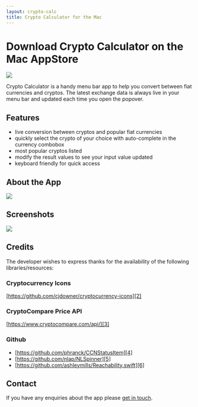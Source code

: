 ```yaml
---
layout: crypto-calc
title: Crypto Calculator for the Mac
---
```

# Download Crypto Calculator on the Mac AppStore
[![][image-1]][1] 

Crypto Calculator is a handy menu bar app to help you convert between fiat currencies and cryptos.  The latest exchange data is always live in your menu bar and updated each time you open the popover.

## Features
- live conversion between cryptos and popular fiat currencies
- quickly select the crypto of your choice with auto-complete in the currency combobox
- most popular cryptos listed
- modify the result values to see your input value updated
- keyboard friendly for quick access

## About the App
![][image-2]

## Screenshots
![][image-3]

## Credits
The developer wishes to express thanks for the availability of the following libraries/resources:

### Cryptocurrency Icons
[https://github.com/cjdowner/cryptocurrency-icons][2]

### CryptoCompare Price API
[https://www.cryptocompare.com/api/][3]

### Github
- [https://github.com/phranck/CCNStatusItem][4]
- [https://github.com/nlap/NLSpinner][5]
- [https://github.com/ashleymills/Reachability.swift][6]




## Contact
If you have any enquiries about the app please [get in touch][7].

[1]:	https://itunes.apple.com/ca/app/crypto-calculator/id1345035239?mt=12
[2]:	https://github.com/cjdowner/cryptocurrency-icons
[3]:	https://www.cryptocompare.com/api/
[4]:	https://github.com/phranck/CCNStatusItem
[5]:	https://github.com/nlap/NLSpinner
[6]:	https://github.com/ashleymills/Reachability.swift
[7]:	mailto:support@seagullsystems.com

[image-1]:	images/Download_on_the_Mac_App_Store_Badge_US-UK_165x40.svg
[image-2]:	images/icon_512x512.png
[image-3]:	images/crypto-calculator-screenshot.png